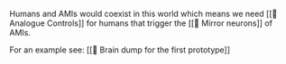Humans and AMIs would coexist in this world which means we need [[📝 Analogue Controls]] for humans that trigger the [[🧩 Mirror neurons]] of AMIs.

For an example see: [[🧠 Brain dump for the first prototype]]